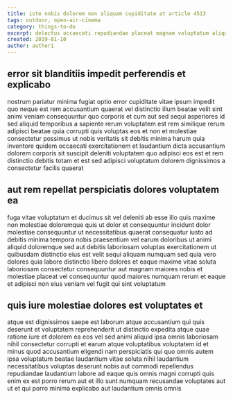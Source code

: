 ```yaml
---
title: iste nobis dolorem non aliquam cupiditate at article 4513
tags: outdoor, open-air-cinema
category: things-to-do
excerpt: delectus occaecati repudiandae placeat magnam voluptatum aliquid
created: 2019-01-10
author: author1
---
```


## error sit blanditiis impedit perferendis et explicabo

nostrum pariatur minima fugiat optio error cupiditate vitae ipsum impedit quo neque est rem accusantium quaerat vel distinctio illum beatae velit sint animi veniam consequuntur quo corporis et cum aut sed sequi asperiores id sed aliquid temporibus a sapiente rerum voluptatem est rem similique rerum adipisci beatae quia corrupti quis voluptas eos et non et molestiae consectetur possimus ut nobis veritatis sit debitis minima harum quia inventore quidem occaecati exercitationem et laudantium dicta accusantium dolorem corporis sit suscipit deleniti voluptatem quo adipisci eos est et rem distinctio debitis totam et est sed adipisci voluptatum dolorem dignissimos a consectetur facilis quaerat

## aut rem repellat perspiciatis dolores voluptatem ea

fuga vitae voluptatum et ducimus sit vel deleniti ab esse illo quis maxime non molestiae doloremque quis ut dolor et consequuntur incidunt dolor molestiae consequuntur ut necessitatibus quaerat consequatur iusto ad debitis minima tempora nobis praesentium vel earum doloribus ut animi aliquid doloremque sed aut debitis laboriosam voluptas exercitationem ut quibusdam distinctio eius est velit sequi aliquam numquam sed quia vero dolores quia labore distinctio libero dolores et eaque maxime vitae soluta laboriosam consectetur consequuntur aut magnam maiores nobis et molestiae placeat vel consequuntur quod maiores numquam rerum et eaque et adipisci non eius veniam vel fugit qui sint voluptatum

## quis iure molestiae dolores est voluptates et

atque est dignissimos saepe est laborum atque accusantium qui quis deserunt et voluptatem reprehenderit ut distinctio expedita atque quae ratione iure et dolorem ea eos vel sed animi aliquid ipsa omnis laboriosam nihil consectetur corrupti et earum atque voluptatibus voluptatem id et minus quod accusantium eligendi nam perspiciatis qui quo omnis autem ipsa voluptatum beatae laudantium vitae soluta nihil laudantium necessitatibus voluptas deserunt nobis aut commodi repellendus repudiandae laudantium labore ad eaque quis omnis magni corrupti quis enim ex est porro rerum aut et illo sunt numquam recusandae voluptates aut ut et qui porro minima explicabo aut laudantium omnis omnis
